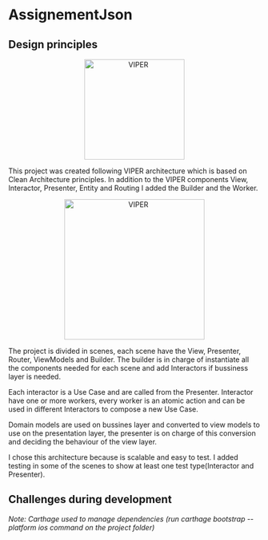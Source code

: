 # AssignementJson

## Design principles

<p align="center">
    <img src="https://www.objc.io/images/issue-13/2014-06-07-viper-intro-0a53d9f8.jpg" alt="VIPER" height="200px">
</p>

This project was created following VIPER architecture which is based on Clean Architecture principles.
In addition to the VIPER components View, Interactor, Presenter, Entity and Routing I added the Builder and the Worker.
<p align="center">
    <img src="https://www.objc.io/images/issue-13/2014-06-07-viper-wireframe-76305b6d.png" alt="VIPER" height="280px">
</p>

The project is divided in scenes, each scene have the View, Presenter, Router, ViewModels and Builder. The builder is in charge of instantiate all the components needed for each scene and add Interactors if bussiness layer is needed.

Each interactor is a Use Case and are called from the Presenter. Interactor have one or more workers, every worker is an atomic action and can be used in different Interactors to compose a new Use Case. 

Domain models are used on bussines layer and converted to view models to use on the presentation layer, the presenter is on charge of this conversion and deciding the behaviour of the view layer.

I chose this architecture because is scalable and easy to test. I added testing in some of the scenes to show at least one test type(Interactor and Presenter).

## Challenges during development

*Note: Carthage used to manage dependencies (run carthage bootstrap --platform ios command on the project folder)*
